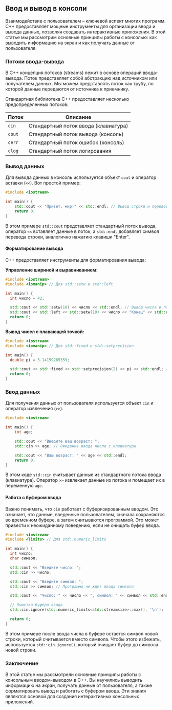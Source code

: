 ## Ввод и вывод в консоли

Взаимодействие с пользователем – ключевой аспект многих программ. C++ предоставляет мощные инструменты для организации ввода и вывода данных, позволяя создавать интерактивные приложения. В этой статье мы рассмотрим основные принципы работы с консолью: как выводить информацию на экран и как получать данные от пользователя.

### Потоки ввода-вывода

В C++ концепция потоков (streams) лежит в основе операций ввода-вывода. Поток представляет собой абстракцию над источником или получателем данных. Мы можем представлять поток как трубу, по которой данные передаются от источника к приемнику. 

Стандартная библиотека C++ предоставляет несколько предопределенных потоков:

| Поток     | Описание                             |
|----------|--------------------------------------|
| `cin`    | Стандартный поток ввода (клавиатура) |
| `cout`   | Стандартный поток вывода (консоль)   |
| `cerr`   | Стандартный поток ошибок (консоль)    |
| `clog`   | Стандартный поток логирования        |

### Вывод данных

Для вывода данных в консоль используется объект `cout` и оператор вставки (`<<`). Вот простой пример:

```c++
#include <iostream>

int main() {
    std::cout << "Привет, мир!" << std::endl; // Вывод строки и перевода строки
    return 0;
}
```

В этом примере `std::cout` представляет стандартный поток вывода, оператор `<<` вставляет данные в поток, а `std::endl` добавляет символ перевода строки, аналогично нажатию клавиши "Enter".

#### Форматирование вывода

C++ предоставляет инструменты для форматирования вывода:

**Управление шириной и выравниванием:**

```c++
#include <iostream>
#include <iomanip> // Для std::setw и std::left

int main() {
  int число = 42;

  std::cout << std::setw(10) << число << std::endl; // Вывод числа в поле шириной 10 символов
  std::cout << std::left << std::setw(10) << число << "Конец" << std::endl; // Выравнивание влево
  return 0;
}
```

**Вывод чисел с плавающей точкой:**

```c++
#include <iostream>
#include <iomanip> // Для std::fixed и std::setprecision

int main() {
  double pi = 3.14159265359;

  std::cout << std::fixed << std::setprecision(2) << pi << std::endl; // Вывод двух знаков после запятой
  return 0;
}
```

### Ввод данных

Для получения данных от пользователя используется объект `cin` и оператор извлечения (`>>`).  

```c++
#include <iostream>

int main() {
    int age;

    std::cout << "Введите ваш возраст: ";
    std::cin >> age; // Ожидание ввода числа с клавиатуры

    std::cout << "Ваш возраст: " << age << std::endl;
    return 0;
}
```

В этом коде `std::cin` считывает данные из стандартного потока ввода (клавиатура). Оператор `>>` извлекает данные из потока и помещает их в переменную `age`.

#### Работа с буфером ввода

Важно понимать, что `cin` работает с буферизированным вводом. Это означает, что данные, введенные пользователем, сначала сохраняются во временном буфере, а затем считываются программой. Это может привести к неожиданному поведению, если не очищать буфер ввода.

```c++
#include <iostream>
#include <limits> // Для std::numeric_limits

int main() {
  int число;
  char символ;

  std::cout << "Введите число: ";
  std::cin >> число;

  std::cout << "Введите символ: ";
  std::cin >> символ; // Программа не ждет ввода символа

  std::cout << "Число: " << число << ", символ: " << символ << std::endl;

  // Очистка буфера ввода
  std::cin.ignore(std::numeric_limits<std::streamsize>::max(), '\n');

  return 0;
}
```

В этом примере после ввода числа в буфере остается символ новой строки, который считывается вместо символа. Чтобы этого избежать, используется `std::cin.ignore()`, который очищает буфер до символа новой строки.

### Заключение

В этой статье мы рассмотрели основные принципы работы с консольным вводом-выводом в C++. Вы научились выводить информацию на экран, получать данные от пользователя, а также форматировать вывод и работать с буфером ввода. Эти знания являются основой для создания интерактивных консольных приложений.
